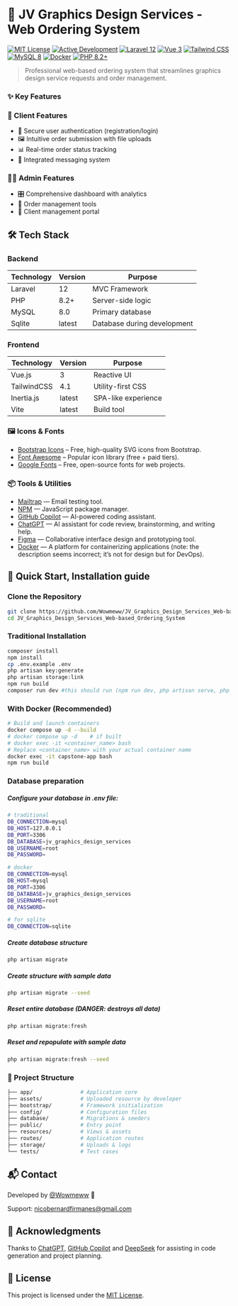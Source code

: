 # 🎨 JV Graphics Design Services - Web Ordering System

[![MIT License](https://img.shields.io/badge/License-MIT-green.svg)](LICENSE)
[![Active Development](https://img.shields.io/badge/Status-Active-brightgreen.svg)]()
[![Laravel 12](https://img.shields.io/badge/Laravel-12-FF2D20?logo=laravel&logoColor=white)](https://laravel.com)
[![Vue 3](https://img.shields.io/badge/Vue-3-4FC08D?logo=vue.js&logoColor=white)](https://vuejs.org)
[![Tailwind CSS](https://img.shields.io/badge/Tailwind-4.1-06B6D4?logo=tailwindcss&logoColor=white)](https://tailwindcss.com)
[![MySQL 8](https://img.shields.io/badge/MySQL-8.0-4479A1?logo=mysql&logoColor=white)](https://www.mysql.com)
[![Docker](https://img.shields.io/badge/Docker-✓-2496ED?logo=docker&logoColor=white)](https://www.docker.com)
[![PHP 8.2+](https://img.shields.io/badge/PHP-8.2+-777BB4?logo=php&logoColor=white)](https://www.php.net)

> Professional web-based ordering system that streamlines graphics design service requests and order management.


### ✨ Key Features

### 👤 Client Features
- 🔐 Secure user authentication (registration/login)
- 🖼️ Intuitive order submission with file uploads
- 📊 Real-time order status tracking
- 💬 Integrated messaging system



### 👨‍💼 Admin Features
- 🎛️ Comprehensive dashboard with analytics
- 📝 Order management tools
- 👥 Client management portal



## 🛠 Tech Stack

### Backend
| Technology | Version | Purpose |
|------------|---------|---------|
| Laravel | 12 | MVC Framework |
| PHP | 8.2+ | Server-side logic |
| MySQL | 8.0 | Primary database |
| Sqlite | latest | Database during development |

### Frontend
| Technology | Version | Purpose |
|------------|---------|---------|
| Vue.js | 3 | Reactive UI |
| TailwindCSS | 4.1 | Utility-first CSS |
| Inertia.js | latest | SPA-like experience |
| Vite | latest | Build tool |


### 🖼️ Icons & Fonts

- [Bootstrap Icons](https://icons.getbootstrap.com/) – Free, high-quality SVG icons from Bootstrap.
- [Font Awesome](https://fontawesome.com/) – Popular icon library (free + paid tiers).
- [Google Fonts](https://fonts.google.com/) – Free, open-source fonts for web projects.

### 📦 Tools & Utilities

- [Mailtrap](https://mailtrap.io/) — Email testing tool.
- [NPM](https://www.npmjs.com/) — JavaScript package manager.
- [GitHub Copilot](https://github.com/features/copilot) — AI-powered coding assistant.
- [ChatGPT](https://chatgpt.com/) — AI assistant for code review, brainstorming, and writing help.
- [Figma](https://www.figma.com/) — Collaborative interface design and prototyping tool.
- [Docker](https://www.docker.com) — A platform for containerizing applications (note: the description seems incorrect; it’s not for design but for DevOps).


## 🚀 Quick Start, Installation guide

### Clone the Repository
```bash
git clone https://github.com/Wowmeww/JV_Graphics_Design_Services_Web-based_Ordering_System.git
cd JV_Graphics_Design_Services_Web-based_Ordering_System
```

### Traditional Installation
```bash
composer install
npm install
cp .env.example .env
php artisan key:generate
php artisan storage:link
npm run build
composer run dev #this should run (npm run dev, php artisan serve, php artisan reverb:start)
```

### With Docker (Recommended)
```bash
# Build and launch containers
docker compose up -d --build
# docker compose up -d    # if built
# docker exec -it <container_name> bash 
# Replace <container_name> with your actual container name
docker exec -it capstone-app bash
npm run build
```


### Database preparation
##### Configure your database in .env file:
```bash
# traditional
DB_CONNECTION=mysql
DB_HOST=127.0.0.1
DB_PORT=3306
DB_DATABASE=jv_graphics_design_services
DB_USERNAME=root
DB_PASSWORD=
```
```bash
# docker
DB_CONNECTION=mysql
DB_HOST=mysql
DB_PORT=3306
DB_DATABASE=jv_graphics_design_services
DB_USERNAME=root
DB_PASSWORD=
```
```bash
# for sqlite
DB_CONNECTION=sqlite
```
##### Create database structure
```bash
php artisan migrate
```
##### Create structure with sample data
```bash
php artisan migrate --seed
```
##### Reset entire database (DANGER: destroys all data)
```bash
php artisan migrate:fresh
```
##### Reset and repopulate with sample data
```bash
php artisan migrate:fresh --seed
```


### 📂 Project Structure
```bash
├── app/               # Application core
├── assets/            # Uploaded resource by developer
├── bootstrap/         # Framework initialization
├── config/            # Configuration files
├── database/          # Migrations & seeders
├── public/            # Entry point
├── resources/         # Views & assets
├── routes/            # Application routes
├── storage/           # Uploads & logs
└── tests/             # Test cases
```

## 📬 Contact

Developed by [@Wowmeww](https://github.com/Wowmeww) 🚀

Support: [nicobernardfirmanes@gmail.com ](https://github.com/Wowmeww)

## 🙏 Acknowledgments

Thanks to [ChatGPT](https://chatgpt.com/), [GitHub Copilot](https://github.com/features/copilot) and [DeepSeek](https://chat.deepseek.com) for assisting in code generation and project planning.


## 📄 License

This project is licensed under the [MIT License](LICENSE).



<!--
## 🚀 Live Demo

👉 [Visit the live project here](https://your-live-demo-link.com) *(update link)*


---

## 📸 Screenshots

| Home Page | Login Page |
|:---------:|:---------------:|
| ![Home Screenshot](./assets/screenshots/landing.png) | ![Login Page Screenshot](./assets/screenshots/login.png) |

| Customer Dashboard | Admin Dashboard |
|:---------:|:---------------:|
| ![Dashboard Screenshot](./assets/screenshots/customer_dashboard.png) | ![Dashboard Screenshot](./assets/screenshots/admin_dashboard.png) |

---

-->

